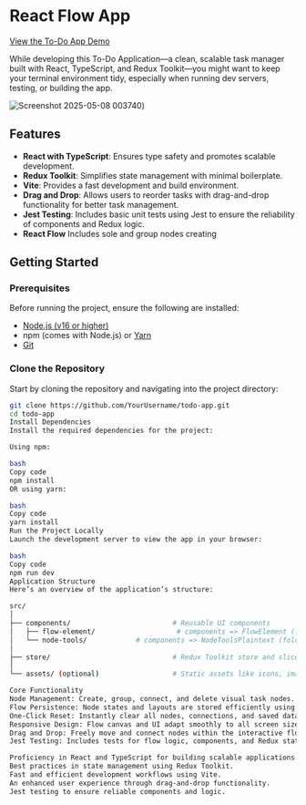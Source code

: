 # React Flow App

[View the To-Do App Demo](https://andrewmelnykx.github.io/ToDoTest/)


While developing this To-Do Application—a clean, scalable task manager built with React, TypeScript, and Redux Toolkit—you might want to keep your terminal environment tidy, especially when running dev servers, testing, or building the app.

![Screenshot 2025-05-08 003740](https://github.com/user-attachments/assets/0e5217f7-4787-4393-8e2d-b37bbd2d1406))


## Features
- **React with TypeScript**: Ensures type safety and promotes scalable development.
- **Redux Toolkit**: Simplifies state management with minimal boilerplate.
- **Vite**: Provides a fast development and build environment.
- **Drag and Drop**: Allows users to reorder tasks with drag-and-drop functionality for better task management.
- **Jest Testing**: Includes basic unit tests using Jest to ensure the reliability of components and Redux logic.
- **React Flow** Includes sole and group nodes creating
## Getting Started

### Prerequisites
Before running the project, ensure the following are installed:
- [Node.js (v16 or higher)](https://nodejs.org/)
- npm (comes with Node.js) or [Yarn](https://yarnpkg.com/)
- [Git](https://git-scm.com/)

### Clone the Repository
Start by cloning the repository and navigating into the project directory:
```bash
git clone https://github.com/YourUsername/todo-app.git
cd todo-app
Install Dependencies
Install the required dependencies for the project:

Using npm:

bash
Copy code
npm install
OR using yarn:

bash
Copy code
yarn install
Run the Project Locally
Launch the development server to view the app in your browser:

bash
Copy code
npm run dev
Application Structure
Here’s an overview of the application’s structure:

src/
│
├── components/                         # Reusable UI components
│   ├── flow-element/                    # components => FlowElement (folder)
│   └── node-tools/            # components => NodeToolsPlaintext (folder)
│
├── store/                              # Redux Toolkit store and slices
│
└── assets/ (optional)                  # Static assets like icons, images, etc.

Core Functionality
Node Management: Create, group, connect, and delete visual task nodes.
Flow Persistence: Node states and layouts are stored efficiently using Redux Toolkit.
One-Click Reset: Instantly clear all nodes, connections, and saved data.
Responsive Design: Flow canvas and UI adapt smoothly to all screen sizes.
Drag and Drop: Freely move and connect nodes within the interactive flow.
Jest Testing: Includes tests for flow logic, components, and Redux state.

Proficiency in React and TypeScript for building scalable applications.
Best practices in state management using Redux Toolkit.
Fast and efficient development workflows using Vite.
An enhanced user experience through drag-and-drop functionality.
Jest testing to ensure reliable components and logic.


